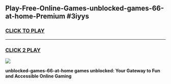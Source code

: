 
## Play-Free-Online-Games-unblocked-games-66-at-home-Premium #3iyys
<h3>
<a href="https://premium.freeplayer.one?title=unblocked-games-66-at-home&ref=8M">CLICK TO PLAY</a></h3>
<hr>

<h3>
<a href="https://premium.freeplayer.one?title=unblocked-games-66-at-home&ref=8M">CLICK 2 PLAY</a>
  
</h3>

<a href="https://premium.freeplayer.one?title=unblocked-games-66-at-home&ref=8M"><img src="https://clearcache.store/games.png"></a>


**unblocked-games-66-at-home games unblocked: Your Gateway to Fun and Accessible Online Gaming**
